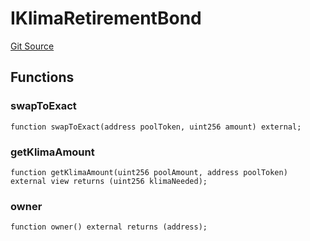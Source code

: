 # IKlimaRetirementBond
[Git Source](https://github.com/KlimaDAO/klimadao-solidity/blob/d2235caa445c673ffcb1a4a1d8c97c8c3cba5198/src/infinity/interfaces/IKlima.sol)


## Functions
### swapToExact


```solidity
function swapToExact(address poolToken, uint256 amount) external;
```

### getKlimaAmount


```solidity
function getKlimaAmount(uint256 poolAmount, address poolToken) external view returns (uint256 klimaNeeded);
```

### owner


```solidity
function owner() external returns (address);
```

